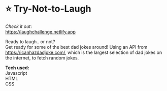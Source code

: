 # ⭐  Try-Not-to-Laugh

<i>Check it out</i>:  
https://laughchallenge.netlify.app

Ready to laugh.. or not? <br>
Get ready for some of the best dad jokes around! Using an API from https://icanhazdadjoke.com/, which is the largest selection of dad jokes on the internet, to fetch random jokes. 

<strong>Tech used:</strong> <br>
Javascript<br>
HTML <br>
CSS
